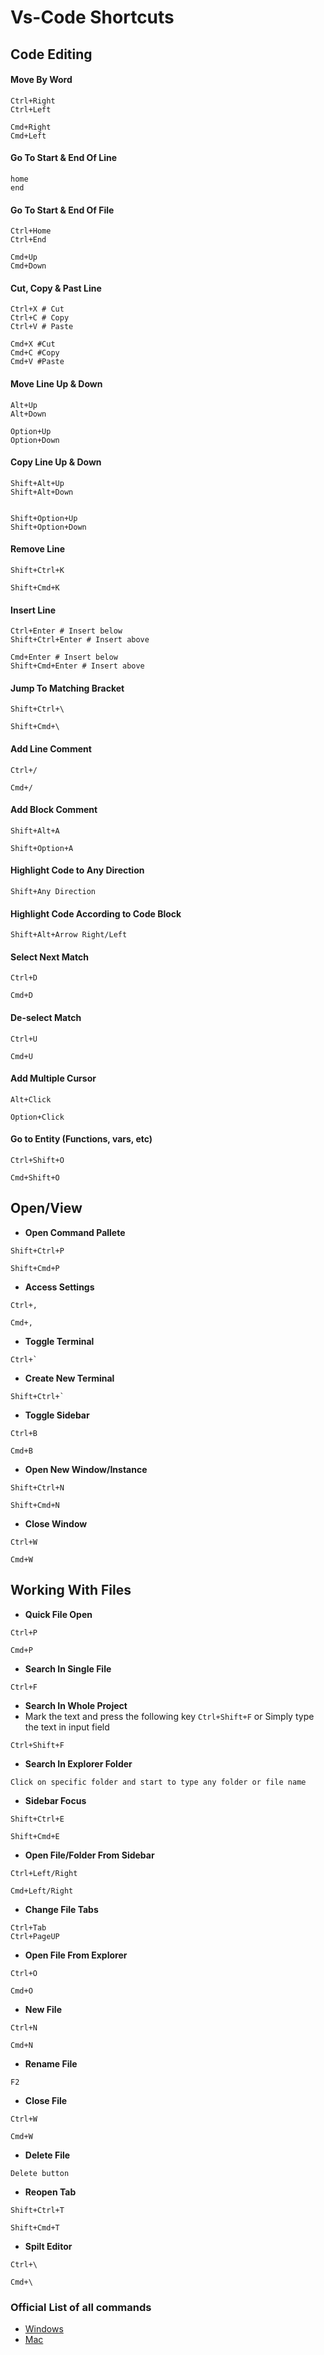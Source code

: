 # Vs-Code Shortcuts

## Code Editing

<h4>Move By Word</h4>

```
Ctrl+Right
Ctrl+Left

Cmd+Right
Cmd+Left
```

<h4>Go To Start & End Of Line</h4>

```
home
end
```

<h4>Go To Start & End Of File</h4>

```
Ctrl+Home
Ctrl+End

Cmd+Up
Cmd+Down
```

<h4>Cut, Copy & Past Line</h4>

```
Ctrl+X # Cut
Ctrl+C # Copy
Ctrl+V # Paste

Cmd+X #Cut
Cmd+C #Copy
Cmd+V #Paste
```

<h4>Move Line Up & Down</h4>

```
Alt+Up
Alt+Down

Option+Up
Option+Down
```

<h4>Copy Line Up & Down</h4>

```
Shift+Alt+Up
Shift+Alt+Down


Shift+Option+Up
Shift+Option+Down
```

<h4>Remove Line</h4>

```
Shift+Ctrl+K

Shift+Cmd+K
```

<h4>Insert Line</h4>

```
Ctrl+Enter # Insert below
Shift+Ctrl+Enter # Insert above

Cmd+Enter # Insert below
Shift+Cmd+Enter # Insert above
```

<h4>Jump To Matching Bracket</h4>

```
Shift+Ctrl+\

Shift+Cmd+\
```

<h4>Add Line Comment</h4>

```
Ctrl+/

Cmd+/
```

<h4>Add Block Comment</h4>

```
Shift+Alt+A

Shift+Option+A
```

<h4>Highlight Code to Any Direction</h4>

```
Shift+Any Direction
```

<h4>Highlight Code According to Code Block</h4>

```
Shift+Alt+Arrow Right/Left
```

<h4>Select Next Match</h4>

```
Ctrl+D

Cmd+D
```

<h4>De-select Match</h4>

```
Ctrl+U

Cmd+U
```

<h4>Add Multiple Cursor</h4>

```
Alt+Click

Option+Click
```

<h4>Go to Entity (Functions, vars, etc)</h4>

```
Ctrl+Shift+O

Cmd+Shift+O
```

## Open/View

- **Open Command Pallete**

```
Shift+Ctrl+P

Shift+Cmd+P
```

- **Access Settings**

```
Ctrl+,

Cmd+,
```

- **Toggle Terminal**

```
Ctrl+`
```

- **Create New Terminal**

```
Shift+Ctrl+`
```

- **Toggle Sidebar**

```
Ctrl+B

Cmd+B
```

- **Open New Window/Instance**

```
Shift+Ctrl+N

Shift+Cmd+N
```

- **Close Window**

```
Ctrl+W

Cmd+W
```

## Working With Files

- **Quick File Open**

```
Ctrl+P

Cmd+P
```

- **Search In Single File**

```
Ctrl+F
```

- **Search In Whole Project**
- Mark the text and press the following key `Ctrl+Shift+F` or Simply type the text in input field

```
Ctrl+Shift+F
```

- **Search In Explorer Folder**

```
Click on specific folder and start to type any folder or file name
```

- **Sidebar Focus**

```
Shift+Ctrl+E

Shift+Cmd+E
```

- **Open File/Folder From Sidebar**

```
Ctrl+Left/Right

Cmd+Left/Right
```

- **Change File Tabs**

```
Ctrl+Tab
Ctrl+PageUP
```

- **Open File From Explorer**

```
Ctrl+O

Cmd+O
```

- **New File**

```
Ctrl+N

Cmd+N
```

- **Rename File**

```
F2
```

- **Close File**

```
Ctrl+W

Cmd+W
```

- **Delete File**

```
Delete button
```

- **Reopen Tab**

```
Shift+Ctrl+T

Shift+Cmd+T
```

- **Spilt Editor**

```
Ctrl+\

Cmd+\
```

### Official List of all commands

- [Windows](https://code.visualstudio.com/shortcuts/keyboard-shortcuts-windows.pdf)
- [Mac](https://code.visualstudio.com/shortcuts/keyboard-shortcuts-macos.pdf)
